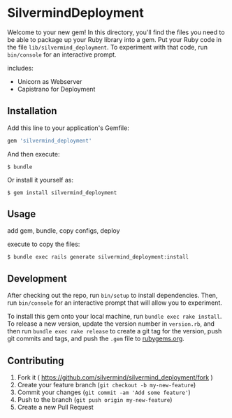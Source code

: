 # SilvermindDeployment

Welcome to your new gem! In this directory, you'll find the files you need to be able to package up your Ruby library into a gem. Put your Ruby code in the file `lib/silvermind_deployment`. To experiment with that code, run `bin/console` for an interactive prompt.

includes:

- Unicorn as Webserver
- Capistrano for Deployment

## Installation

Add this line to your application's Gemfile:

```ruby
gem 'silvermind_deployment'
```

And then execute:

    $ bundle

Or install it yourself as:

    $ gem install silvermind_deployment

## Usage

add gem, bundle, copy configs, deploy

execute to copy the files:

    $ bundle exec rails generate silvermind_deployment:install
    

## Development

After checking out the repo, run `bin/setup` to install dependencies. Then, run `bin/console` for an interactive prompt that will allow you to experiment.

To install this gem onto your local machine, run `bundle exec rake install`. To release a new version, update the version number in `version.rb`, and then run `bundle exec rake release` to create a git tag for the version, push git commits and tags, and push the `.gem` file to [rubygems.org](https://rubygems.org).

## Contributing

1. Fork it ( https://github.com/silvermind/silvermind_deployment/fork )
2. Create your feature branch (`git checkout -b my-new-feature`)
3. Commit your changes (`git commit -am 'Add some feature'`)
4. Push to the branch (`git push origin my-new-feature`)
5. Create a new Pull Request
